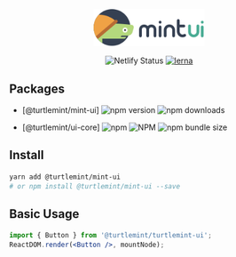<div align="center">
  <a href="http://turtlemint-ui.netlify.com">
    <img width="200" src="packages/components/public/mintui-logo.svg">
  </a>
</div>



<div align="center">

![Netlify Status](https://img.shields.io/netlify/f808dfbe-b589-4cca-8149-3a169f9f44bb) [![lerna](https://img.shields.io/badge/maintained%20with-lerna-cc00ff.svg)](https://lernajs.io/)

</div>

## Packages

- [@turtlemint/mint-ui] ![npm version](https://img.shields.io/npm/v/@turtlemint/turtlemint-ui) ![npm downloads](https://img.shields.io/npm/dw/@turtlemint/turtlemint-ui)

- [@turtlemint/ui-core] ![npm](https://img.shields.io/npm/v/@turtlemint/ui-core.svg) ![NPM](https://img.shields.io/npm/l/@turtlemint/ui-core.svg) ![npm bundle size](https://img.shields.io/bundlephobia/min/@turtlemint/ui-core.svg) 

## Install

```bash
yarn add @turtlemint/mint-ui
# or npm install @turtlemint/mint-ui --save
```


## Basic Usage

```jsx
import { Button } from '@turtlemint/turtlemint-ui';
ReactDOM.render(<Button />, mountNode);
```

